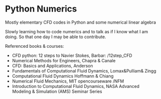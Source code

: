 # Python Numerics

Mostly elementary CFD codes in Python and some numerical linear algebra

Slowly learning how to code numerics and to talk as if I know what I am doing. So that one day I may be able to contribute.


Referenced books & courses:

  - CFD python: 12 steps to Navier Stokes, Barbar: /12step_CFD
  - Numerical Methods for Engineers, Chapra & Canale
  - CFD: Basics and Applications, Anderson
  - Fundamentals of Computational Fluid Dynamics, Lomax&Pulliam& Zingg
  - Computational Fluid Dynamics Hoffmann & Chiang
  - Numerical Fluid Mechanics, MIT opencourseware /NFM
  - Introduction to Computational Fluid Dynamics, NASA Advanced Modeling & Simulation (AMS) Seminar Series
     
